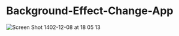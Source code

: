 # Background-Effect-Change-App

![Screen Shot 1402-12-08 at 18 05 13](https://github.com/HKJ91/Background-Effect-Change-App/assets/74920157/6a7d3bfa-9a42-4287-b66c-ce8330a27c6f)
